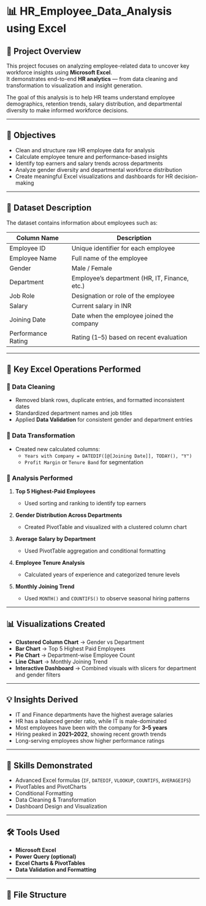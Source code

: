 # 📊 HR_Employee_Data_Analysis using Excel

## 🧾 Project Overview
This project focuses on analyzing employee-related data to uncover key workforce insights using **Microsoft Excel**.  
It demonstrates end-to-end **HR analytics** — from data cleaning and transformation to visualization and insight generation.  

The goal of this analysis is to help HR teams understand employee demographics, retention trends, salary distribution, and departmental diversity to make informed workforce decisions.

---

## 🎯 Objectives
- Clean and structure raw HR employee data for analysis  
- Calculate employee tenure and performance-based insights  
- Identify top earners and salary trends across departments  
- Analyze gender diversity and departmental workforce distribution  
- Create meaningful Excel visualizations and dashboards for HR decision-making  

---

## 📂 Dataset Description
The dataset contains information about employees such as:

| Column Name | Description |
|--------------|-------------|
| Employee ID | Unique identifier for each employee |
| Employee Name | Full name of the employee |
| Gender | Male / Female |
| Department | Employee’s department (HR, IT, Finance, etc.) |
| Job Role | Designation or role of the employee |
| Salary | Current salary in INR |
| Joining Date | Date when the employee joined the company |
| Performance Rating | Rating (1–5) based on recent evaluation |

---

## 🧮 Key Excel Operations Performed

### 🔹 Data Cleaning
- Removed blank rows, duplicate entries, and formatted inconsistent dates  
- Standardized department names and job titles  
- Applied **Data Validation** for consistent gender and department entries  

### 🔹 Data Transformation
- Created new calculated columns:  
  - `Years with Company = DATEDIF([@[Joining Date]], TODAY(), "Y")`  
  - `Profit Margin` or `Tenure Band` for segmentation  

### 🔹 Analysis Performed
1. **Top 5 Highest-Paid Employees**  
   - Used sorting and ranking to identify top earners  

2. **Gender Distribution Across Departments**  
   - Created PivotTable and visualized with a clustered column chart  

3. **Average Salary by Department**  
   - Used PivotTable aggregation and conditional formatting  

4. **Employee Tenure Analysis**  
   - Calculated years of experience and categorized tenure levels  

5. **Monthly Joining Trend**  
   - Used `MONTH()` and `COUNTIFS()` to observe seasonal hiring patterns  

---

## 📊 Visualizations Created
- **Clustered Column Chart** → Gender vs Department  
- **Bar Chart** → Top 5 Highest Paid Employees  
- **Pie Chart** → Department-wise Employee Count  
- **Line Chart** → Monthly Joining Trend  
- **Interactive Dashboard** → Combined visuals with slicers for department and gender filters  

---

## 💡 Insights Derived
- IT and Finance departments have the highest average salaries  
- HR has a balanced gender ratio, while IT is male-dominated  
- Most employees have been with the company for **3–5 years**  
- Hiring peaked in **2021–2022**, showing recent growth trends  
- Long-serving employees show higher performance ratings  

---

## 🧠 Skills Demonstrated
- Advanced Excel formulas (`IF`, `DATEDIF`, `VLOOKUP`, `COUNTIFS`, `AVERAGEIFS`)  
- PivotTables and PivotCharts  
- Conditional Formatting  
- Data Cleaning & Transformation  
- Dashboard Design and Visualization  

---

## 🛠️ Tools Used
- **Microsoft Excel**
- **Power Query (optional)**
- **Excel Charts & PivotTables**
- **Data Validation and Formatting**

---

## 📁 File Structure
